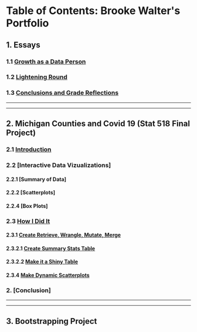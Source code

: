 # Table of Contents: Brooke Walter's Portfolio

## 1.	Essays
### 1.1 [Growth as a Data Person](https://github.com/BrookemWalters/BrookemWalters-Portfolio/blob/main/Essays/Growth%20As%20A%20Data%20Person.md#growth-as-a-data-person) 
### 1.2 [Lightening Round](https://github.com/BrookemWalters/BrookemWalters-Portfolio/blob/main/Essays/Lightening%20Round.md#lightening-round)
### 1.3 [Conclusions and Grade Reflections](https://github.com/BrookemWalters/BrookemWalters-Portfolio/blob/main/Essays/Conclusion%20%26%20Grade%20Reflections.md#conclusion--grade-reflections) 
***
***
## 2. Michigan Counties and Covid 19 (Stat 518 Final Project)
### 2.1 [Introduction](https://github.com/BrookemWalters/BrookemWalters-Portfolio/blob/main/Stats%20518%20Final%20Project/Introduction.md#introduction-to-michigan-counties-in-a-pandemic)
### 2.2 [Interactive Data Vizualizations]
#### 2.2.1 [Summary of Data]
#### 2.2.2 [Scatterplots]
#### 2.2.4 [Box Plots]
### 2.3 [How I Did It]() 
#### 2.3.1 [Create Retrieve, Wrangle, Mutate, Merge](https://rpubs.com/ekoorb03/Guides_Create_Covid_Census)
#### 2.3.2.1 [Create Summary Stats Table](http://rpubs.com/ekoorb03/Guides_Summary_Stats)
#### 2.3.2.2 [Make it a Shiny Table]()
#### 2.3.4 [Make Dynamic Scatterplots]()
### 2. [Conclusion]
***
***
## 3. Bootstrapping Project

